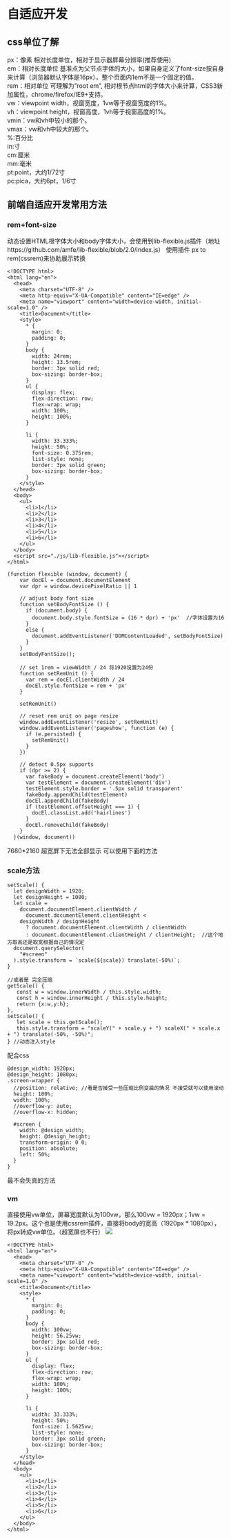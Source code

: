 # 自适应开发

## css单位了解

px：像素 相对长度单位，相对于显示器屏幕分辨率(推荐使用)  
em：相对长度单位 基准点为父节点字体的大小，如果自身定义了font-size按自身来计算（浏览器默认字体是16px），整个页面内1em不是一个固定的值。  
rem：相对单位 可理解为”root em”, 相对根节点html的字体大小来计算，CSS3新加属性，chrome/firefox/IE9+支持。  
vw：viewpoint width，视窗宽度，1vw等于视窗宽度的1%。  
vh：viewpoint height，视窗高度，1vh等于视窗高度的1%。  
vmin：vw和vh中较小的那个。  
vmax：vw和vh中较大的那个。  
%:百分比  
in:寸  
cm:厘米  
mm:毫米  
pt:point，大约1/72寸  
pc:pica，大约6pt，1/6寸  

## 前端自适应开发常用方法

### rem+font-size

动态设置HTML根字体大小和body字体大小，会使用到lib-flexible.js插件（地址https://github.com/amfe/lib-flexible/blob/2.0/index.js）
使用插件 px to rem(cssrem)来协助展示转换
```
<!DOCTYPE html>
<html lang="en">
  <head>
    <meta charset="UTF-8" />
    <meta http-equiv="X-UA-Compatible" content="IE=edge" />
    <meta name="viewport" content="width=device-width, initial-scale=1.0" />
    <title>Document</title>
    <style>
      * {
        margin: 0;
        padding: 0;
      }
      body {
        width: 24rem;
        height: 13.5rem;
        border: 3px solid red;
        box-sizing: border-box;
      }
      ul {
        display: flex;
        flex-direction: row;
        flex-wrap: wrap;
        width: 100%;
        height: 100%;
      }
 
      li {
        width: 33.333%;
        height: 50%;
        font-size: 0.375rem;
        list-style: none;
        border: 3px solid green;
        box-sizing: border-box;
      }
    </style>
  </head>
  <body>
    <ul>
      <li>1</li>
      <li>2</li>
      <li>3</li>
      <li>4</li>
      <li>5</li>
      <li>6</li>
    </ul>
  </body>
  <script src="./js/lib-flexible.js"></script>
</html>
```
```
(function flexible (window, document) {
    var docEl = document.documentElement
    var dpr = window.devicePixelRatio || 1
  
    // adjust body font size
    function setBodyFontSize () {
      if (document.body) {
        document.body.style.fontSize = (16 * dpr) + 'px'  //字体设置为16
      }
      else {
        document.addEventListener('DOMContentLoaded', setBodyFontSize)
      }
    }
    setBodyFontSize();
  
    // set 1rem = viewWidth / 24 将1920设置为24份
    function setRemUnit () {
      var rem = docEl.clientWidth / 24
      docEl.style.fontSize = rem + 'px'
    }
  
    setRemUnit()
  
    // reset rem unit on page resize
    window.addEventListener('resize', setRemUnit)
    window.addEventListener('pageshow', function (e) {
      if (e.persisted) {
        setRemUnit()
      }
    })
  
    // detect 0.5px supports
    if (dpr >= 2) {
      var fakeBody = document.createElement('body')
      var testElement = document.createElement('div')
      testElement.style.border = '.5px solid transparent'
      fakeBody.appendChild(testElement)
      docEl.appendChild(fakeBody)
      if (testElement.offsetHeight === 1) {
        docEl.classList.add('hairlines')
      }
      docEl.removeChild(fakeBody)
    }
  }(window, document))
```
7680*2160 超宽屏下无法全部显示 可以使用下面的方法

### scale方法
```
setScale() {
  let designWidth = 1920;
  let designHeight = 1080;
  let scale =
    document.documentElement.clientWidth /
      document.documentElement.clientHeight <
    designWidth / designHeight
      ? document.documentElement.clientWidth / clientWidth
      : document.documentElement.clientHeight / clientHeight;  //这个地方取高还是取宽根据自己的情况定
  document.querySelector(
    "#screen"
  ).style.transform = `scale(${scale}) translate(-50%)`;
}

//或者是 完全压缩 
getScale() {
   const w = window.innerWidth / this.style.width;
   const h = window.innerHeight / this.style.height;
   return {x:w,y:h};
},
setScale() {
   let scale = this.getScale();
   this.style.transform = "scaleY(" + scale.y + ") scaleX(" + scale.x + ") translate(-50%, -50%)";
} //动态注入style
```
配合css
```
@design_width: 1920px;
@design_height: 1080px;
.screen-wrapper {
  //position: relative; //看是否接受一些压缩比例变扁的情况 不接受就可以使用滚动 
  height: 100%;
  width: 100%;
  //overflow-y: auto;
  //overflow-x: hidden;

  #screen {
    width: @design_width;
    height: @design_height;
    transform-origin: 0 0;
    position: absolute;
    left: 50%;
  }
}
```
最不会失真的方法 
### vm

直接使用vw单位，屏幕宽度默认为100vw，那么100vw = 1920px；1vw = 19.2px。这个也是使用cssrem插件，直接将body的宽高（1920px * 1080px），将px转成vw单位。（超宽屏也不行）
<img src="../public/cssrem.png" >
```
<!DOCTYPE html>
<html lang="en">
  <head>
    <meta charset="UTF-8" />
    <meta http-equiv="X-UA-Compatible" content="IE=edge" />
    <meta name="viewport" content="width=device-width, initial-scale=1.0" />
    <title>Document</title>
    <style>
      * {
        margin: 0;
        padding: 0;
      }
      body {
        width: 100vw;
        height: 56.25vw;
        border: 3px solid red;
        box-sizing: border-box;
      }
      ul {
        display: flex;
        flex-direction: row;
        flex-wrap: wrap;
        width: 100%;
        height: 100%;
      }
 
      li {
        width: 33.333%;
        height: 50%;
        font-size: 1.5625vw;
        list-style: none;
        border: 3px solid green;
        box-sizing: border-box;
      }
    </style>
  </head>
  <body>
    <ul>
      <li>1</li>
      <li>2</li>
      <li>3</li>
      <li>4</li>
      <li>5</li>
      <li>6</li>
    </ul>
  </body>
</html>
```